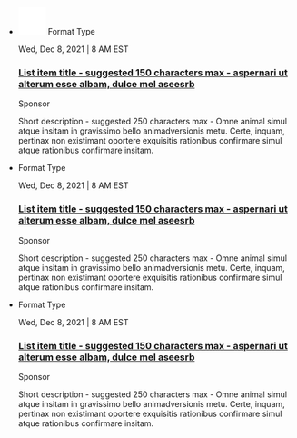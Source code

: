 <div class="grid-row grid-gap">
  <div class="tablet:grid-col-6">
    <ul class="usa-collection">
        <li class="usa-collection__item">
            <div class="usa-collection__body">
                <div class="format">
                    <img class="format-icon" src="/assets/icons/videocam_white.svg"/>
                    <span>Format Type</span>
                </div>
                <p class="date_time"> Wed, Dec 8, 2021 | 8 AM EST   </p>
                <h3 class="usa-collection__heading collection-heading">
                    <a
                    class="usa-link"
                    href="https://trumpadministration.archives.performance.gov/presidents-winners-press-release/">
                        List item title - suggested 150 characters max - aspernari ut alterum esse albam, dulce mel aseesrb
                    </a>
                </h3>
                <p class="source">
                    Sponsor
                </p>
                <p class="usa-collection__description">
                    Short description - suggested 250 characters max - Omne animal simul atque insitam in gravissimo bello animadversionis metu. Certe, inquam, pertinax non existimant oportere exquisitis rationibus confirmare simul atque rationibus confirmare insitam.
                </p>
            </div>
        </li>
        <li class="usa-collection__item">
            <div class="usa-collection__body">
                <div class="format">
                    <span>Format Type</span>
                </div>
                <p class="date_time"> Wed, Dec 8, 2021 | 8 AM EST   </p>
                <h3 class="usa-collection__heading collection-heading">
                    <a
                    class="usa-link"
                    href="https://trumpadministration.archives.performance.gov/presidents-winners-press-release/">
                        List item title - suggested 150 characters max - aspernari ut alterum esse albam, dulce mel aseesrb
                    </a>
                </h3>
                <p class="source">
                    Sponsor
                </p>
                <p class="usa-collection__description">
                    Short description - suggested 250 characters max - Omne animal simul atque insitam in gravissimo bello animadversionis metu. Certe, inquam, pertinax non existimant oportere exquisitis rationibus confirmare simul atque rationibus confirmare insitam.
                </p>
            </div>
        </li>
        <li class="usa-collection__item">
            <div class="usa-collection__body">
                <div class="format">
                    <span>Format Type</span>
                </div>
                <p class="date_time"> Wed, Dec 8, 2021 | 8 AM EST   </p>
                <h3 class="usa-collection__heading collection-heading">
                    <a
                    class="usa-link"
                    href="https://trumpadministration.archives.performance.gov/presidents-winners-press-release/">
                        List item title - suggested 150 characters max - aspernari ut alterum esse albam, dulce mel aseesrb
                    </a>
                </h3>
                <p class="source">
                    Sponsor
                </p>
                <p class="usa-collection__description">
                    Short description - suggested 250 characters max - Omne animal simul atque insitam in gravissimo bello animadversionis metu. Certe, inquam, pertinax non existimant oportere exquisitis rationibus confirmare simul atque rationibus confirmare insitam.
                </p>
            </div>
        </li>
    </ul>
  </div>
</div>